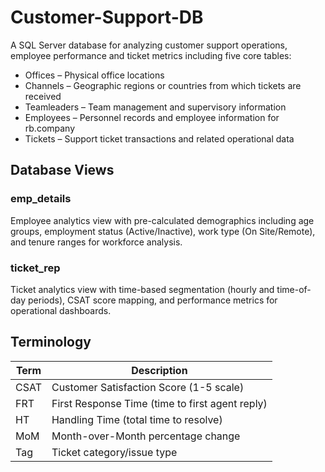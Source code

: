 # Customer-Support-DB

A SQL Server database for analyzing customer support operations, employee performance and ticket metrics including five core tables:

- Offices – Physical office locations  
- Channels – Geographic regions or countries from which tickets are received  
- Teamleaders – Team management and supervisory information  
- Employees – Personnel records and employee information for rb.company  
- Tickets – Support ticket transactions and related operational data

## Database Views
### emp_details
Employee analytics view with pre-calculated demographics including age groups, employment status (Active/Inactive), work type (On Site/Remote), and tenure ranges for workforce analysis.
### ticket_rep
Ticket analytics view with time-based segmentation (hourly and time-of-day periods), CSAT score mapping, and performance metrics for operational dashboards.


## Terminology

| Term | Description |
|------|-------------|
| CSAT | Customer Satisfaction Score (1-5 scale) |
| FRT  | First Response Time (time to first agent reply) |
| HT   | Handling Time (total time to resolve) |
| MoM  | Month-over-Month percentage change |
| Tag  | Ticket category/issue type |
